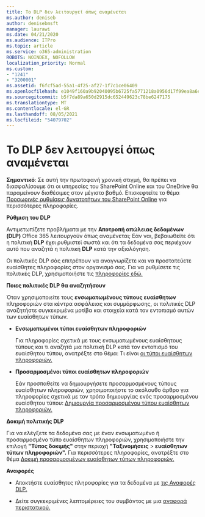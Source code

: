 ```yaml
---
title: Το DLP δεν λειτουργεί όπως αναμένεται
ms.author: deniseb
author: denisebmsft
manager: laurawi
ms.date: 04/21/2020
ms.audience: ITPro
ms.topic: article
ms.service: o365-administration
ROBOTS: NOINDEX, NOFOLLOW
localization_priority: Normal
ms.custom:
- "1241"
- "3200001"
ms.assetid: f6fcf5ad-55a1-4f25-af27-1f7c1ce06409
ms.openlocfilehash: e1049f160a9b92040095b6725fa5771218a0956d17f99ea8a6e9cc279e7c73f6
ms.sourcegitcommit: b5f7da89a650d2915dc652449623c78be6247175
ms.translationtype: MT
ms.contentlocale: el-GR
ms.lasthandoff: 08/05/2021
ms.locfileid: "54079702"
---
```

# <a name="dlp-not-working-as-expected"></a>Το DLP δεν λειτουργεί όπως αναμένεται

**Σημαντικό**: Σε αυτή την πρωτοφανή χρονική στιγμή, θα πρέπει να διασφαλίσουμε ότι οι υπηρεσίες του SharePoint Online και του OneDrive θα παραμείνουν διαθέσιμες στον μέγιστο βαθμό. Επισκεφτείτε το θέμα [Προσωρινές ρυθμίσεις δυνατοτήτων του SharePoint Online](https://aka.ms/ODSPAdjustments) για περισσότερες πληροφορίες.

 **Ρύθμιση του DLP**

Αντιμετωπίζετε προβλήματα με την **Αποτροπή απώλειας δεδομένων (DLP)** Office 365 λειτουργούν όπως αναμένεται; Εάν ναι, βεβαιωθείτε ότι η πολιτική **DLP** έχει ρυθμιστεί σωστά και ότι τα δεδομένα σας περιέχουν αυτό που αναζητά η πολιτική **DLP** κατά την αξιολόγηση.
  
Οι πολιτικές DLP σάς επιτρέπουν να αναγνωρίζετε και να προστατεύετε ευαίσθητες πληροφορίες στον οργανισμό σας. Για να ρυθμίσετε τις πολιτικές DLP, χρησιμοποιήστε τις [πληροφορίες εδώ.](https://docs.microsoft.com/microsoft-365/compliance/create-a-dlp-policy-from-a-template)
  
 **Ποιες πολιτικές DLP θα αναζητήσουν**
  
Όταν χρησιμοποιείτε τους **ενσωματωμένους τύπους ευαίσθητων** πληροφοριών στα κέντρα ασφάλειας και συμμόρφωσης, οι πολιτικές DLP αναζητήστε συγκεκριμένα μοτίβα και στοιχεία κατά τον εντοπισμό αυτών των ευαίσθητων τύπων.
  
- **Ενσωματωμένοι τύποι ευαίσθητων πληροφοριών**

    Για πληροφορίες σχετικά με τους ενσωματωμένους ευαίσθητους τύπους και τι αναζητά μια πολιτική DLP κατά τον εντοπισμό του ευαίσθητου τύπου, ανατρέξτε στο θέμα: Τι είναι [οι τύποι ευαίσθητων πληροφοριών.](https://docs.microsoft.com/microsoft-365/compliance/sensitive-information-type-entity-definitions)

- **Προσαρμοσμένοι τύποι ευαίσθητων πληροφοριών**

    Εάν προσπαθείτε να δημιουργήσετε προσαρμοσμένους τύπους ευαίσθητων πληροφοριών, χρησιμοποιήστε το ακόλουθο άρθρο για πληροφορίες σχετικά με τον τρόπο δημιουργίας ενός προσαρμοσμένου ευαίσθητου τύπου: [Δημιουργία προσαρμοσμένου τύπου ευαίσθητων πληροφοριών.](https://docs.microsoft.com/microsoft-365/compliance/create-a-custom-sensitive-information-type)

**Δοκιμή πολιτικής DLP**

Για να ελέγξετε τα δεδομένα σας με έναν ενσωματωμένο ή προσαρμοσμένο τύπο ευαίσθητων πληροφοριών, χρησιμοποιήστε την επιλογή **"Τύπος δοκιμής"** στην περιοχή **"Ταξινομήσεις**  >  **ευαίσθητων τύπων πληροφοριών".** Για περισσότερες πληροφορίες, ανατρέξτε στο θέμα [Δοκιμή προσαρμοσμένων ευαίσθητων τύπων πληροφοριών.](https://docs.microsoft.com/microsoft-365/compliance/create-a-custom-sensitive-information-type#create-custom-sensitive-information-types-in-the-security--compliance-center)

 **Αναφορές**
  
- Αποκτήστε ευαίσθητες πληροφορίες για τα δεδομένα με [τις Αναφορές DLP.](https://docs.microsoft.com/microsoft-365/compliance/data-loss-prevention-policies#dlp-reports)

- Δείτε συγκεκριμένες λεπτομέρειες του συμβάντος με μια [αναφορά περιστατικού.](https://docs.microsoft.com/microsoft-365/compliance/data-loss-prevention-policies#incident-reports)
